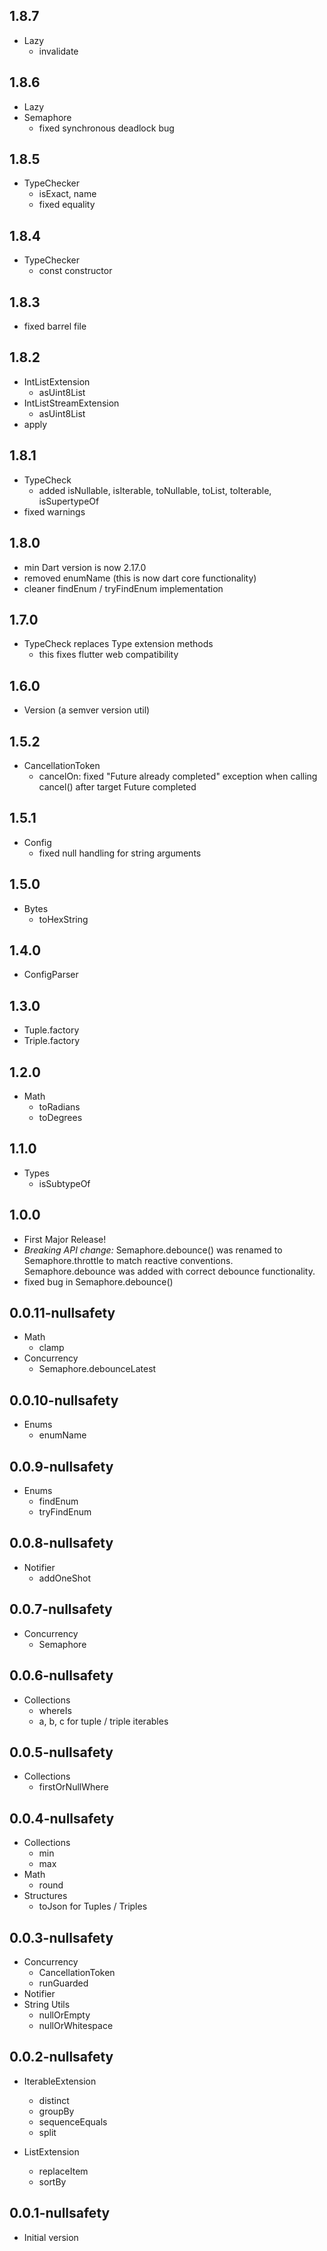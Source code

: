 ## 1.8.7
- Lazy
  - invalidate

## 1.8.6
- Lazy
- Semaphore
  - fixed synchronous deadlock bug

## 1.8.5
- TypeChecker
  - isExact, name
  - fixed equality

## 1.8.4
- TypeChecker
  - const constructor

## 1.8.3
- fixed barrel file

## 1.8.2
- IntListExtension
  - asUint8List
- IntListStreamExtension
  - asUint8List
- apply

## 1.8.1
- TypeCheck
  - added isNullable, isIterable, toNullable, toList, toIterable, isSupertypeOf
- fixed warnings

## 1.8.0
- min Dart version is now 2.17.0
- removed enumName (this is now dart core functionality)
- cleaner findEnum / tryFindEnum implementation

## 1.7.0
- TypeCheck replaces Type extension methods
  - this fixes flutter web compatibility

## 1.6.0
- Version (a semver version util)

## 1.5.2
- CancellationToken
  - cancelOn: fixed "Future already completed" exception when calling cancel() after target Future completed

## 1.5.1
- Config
  - fixed null handling for string arguments

## 1.5.0
- Bytes
  - toHexString

## 1.4.0
- ConfigParser

## 1.3.0
- Tuple.factory
- Triple.factory

## 1.2.0
- Math
  - toRadians
  - toDegrees

## 1.1.0
- Types
  - isSubtypeOf

## 1.0.0
- First Major Release!
- _Breaking API change:_
  Semaphore.debounce() was renamed to Semaphore.throttle to match
  reactive conventions.
  Semaphore.debounce was added with correct debounce functionality.
- fixed bug in Semaphore.debounce()

## 0.0.11-nullsafety
- Math
  - clamp
- Concurrency
  - Semaphore.debounceLatest

## 0.0.10-nullsafety
- Enums
  - enumName

## 0.0.9-nullsafety
- Enums
  - findEnum
  - tryFindEnum

## 0.0.8-nullsafety
- Notifier
  - addOneShot

## 0.0.7-nullsafety
- Concurrency
  - Semaphore

## 0.0.6-nullsafety
- Collections
  - whereIs
  - a, b, c for tuple / triple iterables

## 0.0.5-nullsafety
- Collections
  - firstOrNullWhere

## 0.0.4-nullsafety
- Collections
  - min
  - max
- Math
  - round
- Structures
  - toJson for Tuples / Triples

## 0.0.3-nullsafety
- Concurrency
  - CancellationToken
  - runGuarded
- Notifier
- String Utils
  - nullOrEmpty
  - nullOrWhitespace

## 0.0.2-nullsafety
- IterableExtension
  - distinct
  - groupBy
  - sequenceEquals
  - split

- ListExtension
  - replaceItem
  - sortBy

## 0.0.1-nullsafety
- Initial version